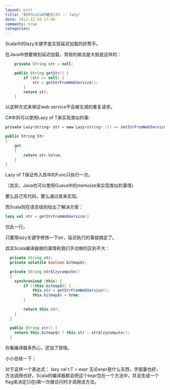 ```yaml
---
layout: post
title: "剥开Scala的糖衣(5) -- lazy"
date: 2013-12-24 17:48
comments: true
categories: 
---
```


Scala中的lazy关键字是实现延迟加载的好帮手。

在Java中想要做到延迟加载，常规的做法是大抵是这样的：

```java
    private String str = null;

    public String getStr() {
        if (str == null) {
            str = getStrFromWebService();
        }
        return str;
    }
```

以这种方式来保证web service不会被无谓的重复请求。

C#中则可以使用Lazy of T来实现类似的事:

```c#
private Lazy<String> str = new Lazy<string> (() => GetStrFromWebService ());

public String Str 
{
	get 
	{
		return str.Value;
	}					
}
```

Lazy of T保证传入其中的Func只执行一次。

（其实，Java也可以使用Guava中的memoize来实现类似的事情）

要么自己写代码，要么通过库来实现。

而Scala则在语言级别给出了解决方案：

```scala
lazy val str = getStrFromWebService()
```

仅此一行。

只要用lazy关键字修饰一下str，延迟执行的事就搞定了。

其实Scala编译器做的事情和我们手动做的区别不大：

```java
  private String str;
  private volatile boolean bitmap$0;

  private String str$lzycompute()
  {
    synchronized (this) { 
    	if (!this.bitmap$0) { 
		    this.str = getStrFromWebService(); 
		    this.bitmap$0 = true; 
	    } 
    	
    	return this.str;
    }
  }
  
  public String str() {
    return this.bitmap$0 ? this.str : str$lzycompute();
  }
```

你看编译器多热心，还加了锁哦。

小小总结一下：

对于这样一个表达式：
lazy val t:T = expr
无论expr是什么东西，字面量也好，方法调用也好。Scala的编译器都会把这个expr包在一个方法中，并且生成一个flag来决定只在t第一次被访问时才调用该方法。